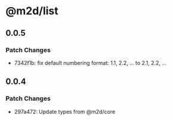 # @m2d/list

## 0.0.5

### Patch Changes

- 7342f1b: fix default numbering format: 1.1, 2.2, ... to 2.1, 2.2, ...

## 0.0.4

### Patch Changes

- 297a472: Update types from @m2d/core
